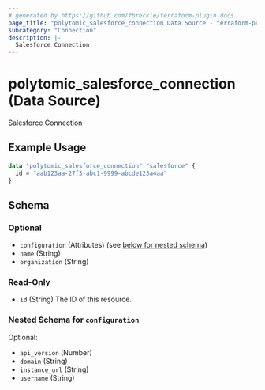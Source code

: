```yaml
---
# generated by https://github.com/fbreckle/terraform-plugin-docs
page_title: "polytomic_salesforce_connection Data Source - terraform-provider-polytomic"
subcategory: "Connection"
description: |-
  Salesforce Connection
---
```


# polytomic_salesforce_connection (Data Source)

Salesforce Connection

## Example Usage

```terraform
data "polytomic_salesforce_connection" "salesforce" {
  id = "aab123aa-27f3-abc1-9999-abcde123a4aa"
}
```

<!-- schema generated by tfplugindocs -->
## Schema

### Optional

- `configuration` (Attributes) (see [below for nested schema](#nestedatt--configuration))
- `name` (String)
- `organization` (String)

### Read-Only

- `id` (String) The ID of this resource.

<a id="nestedatt--configuration"></a>
### Nested Schema for `configuration`

Optional:

- `api_version` (Number)
- `domain` (String)
- `instance_url` (String)
- `username` (String)



